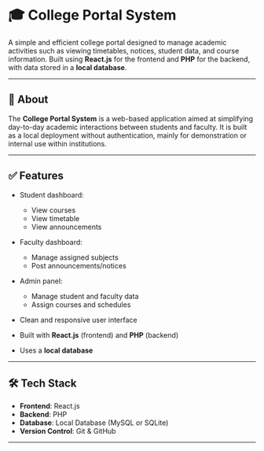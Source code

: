 # 🎓 College Portal System

A simple and efficient college portal designed to manage academic activities such as viewing timetables, notices, student data, and course information. Built using **React.js** for the frontend and **PHP** for the backend, with data stored in a **local database**.

---

## 🧾 About

The **College Portal System** is a web-based application aimed at simplifying day-to-day academic interactions between students and faculty. It is built as a local deployment without authentication, mainly for demonstration or internal use within institutions.

---

## ✅ Features

- Student dashboard:
  - View courses  
  - View timetable  
  - View announcements  

- Faculty dashboard:
  - Manage assigned subjects  
  - Post announcements/notices  

- Admin panel:
  - Manage student and faculty data  
  - Assign courses and schedules  

- Clean and responsive user interface  
- Built with **React.js** (frontend) and **PHP** (backend)  
- Uses a **local database**   

---

## 🛠️ Tech Stack

- **Frontend**: React.js  
- **Backend**: PHP  
- **Database**: Local Database (MySQL or SQLite)    
- **Version Control**: Git & GitHub  

---


